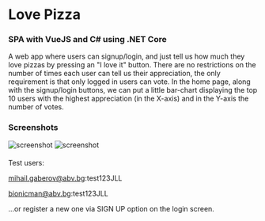 # Love Pizza

### SPA with VueJS and C# using .NET Core
A web app where users can signup/login, and just tell us how much they love pizzas by pressing an "I love it" button.
There are no restrictions on the number of times each user can tell us their appreciation, the only requirement is that only logged in users can vote.
In the home page, along with the signup/login buttons, we can put a little bar-chart displaying the top 10 users with the highest appreciation (in the X-axis) and in the Y-axis the number of votes.


### Screenshots
![screenshot](https://github.com/mihailgaberov/pizza-app/blob/master/screenshots/login.png)
![screenshot](https://github.com/mihailgaberov/pizza-app/blob/master/screenshots/dashboard.png)

####
Test users:

mihail.gaberov@abv.bg:test123JLL

bionicman@abv.bg:test123JLL

...or register a new one via SIGN UP option on the login screen.
